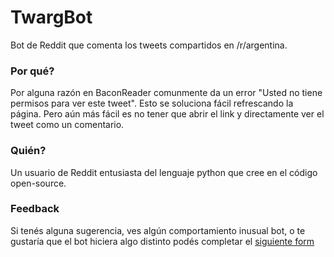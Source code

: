 # TwargBot

Bot de Reddit que comenta los tweets compartidos en /r/argentina.


### Por qué?
Por alguna razón en BaconReader comunmente da un error "Usted no tiene permisos para ver este tweet". Esto se soluciona fácil refrescando la página.
Pero aún más fácil es no tener que abrir el link y directamente ver el tweet como un comentario.

### Quién?
Un usuario de Reddit entusiasta del lenguaje python que cree en el código open-source.

### Feedback
Si tenés alguna sugerencia, ves algún comportamiento inusual bot, o te gustaría que el bot hiciera algo distinto podés completar el [siguiente form](https://docs.google.com/forms/d/e/1FAIpQLSd5MkOrULTiVjjFWCqAXkJFvVU034vE44l19ot72rxYqE096Q/viewform)

